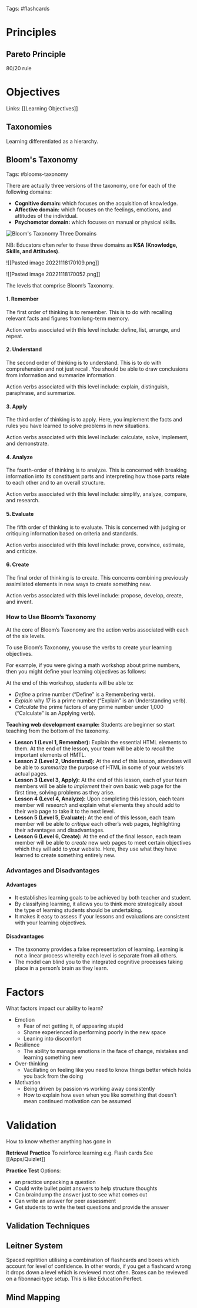 Tags: #flashcards

# Principles

## Pareto Principle

80/20 rule


# Objectives

Links: [[Learning Objectives]]

## Taxonomies

Learning differentiated as a hierarchy.

## Bloom's Taxonomy
Tags: #blooms-taxonomy


There are actually three versions of the taxonomy, one for each of the following domains:

-   **Cognitive domain:** which focuses on the acquisition of knowledge.
-   **Affective domain:** which focuses on the feelings, emotions, and attitudes of the individual.
-   **Psychomotor domain:** which focuses on manual or physical skills.

![Bloom's Taxonomy Three Domains](https://expertprogrammanagement.com/ezoimgfmt/denisg.wpenginepowered.com/wp-content/uploads/2022/02/Blooms-Taxonomy-Three-Domains.png?ezimgfmt=rs:387x302/rscb2/ng:webp/ngcb2)

NB: Educators often refer to these three domains as **KSA (Knowledge, Skills, and Attitudes)**. 

![[Pasted image 20221118170109.png]]

![[Pasted image 20221118170052.png]]

The levels that comprise Bloom’s Taxonomy.

#### 1. Remember

The first order of thinking is to remember. This is to do with recalling relevant facts and figures from long-term memory.

Action verbs associated with this level include: define, list, arrange, and repeat.

#### 2. Understand

The second order of thinking is to understand. This is to do with comprehension and not just recall. You should be able to draw conclusions from information and summarize information.

Action verbs associated with this level include: explain, distinguish, paraphrase, and summarize.

#### 3. Apply

The third order of thinking is to apply. Here, you implement the facts and rules you have learned to solve problems in new situations.

Action verbs associated with this level include: calculate, solve, implement, and demonstrate.

#### 4. Analyze

The fourth-order of thinking is to analyze. This is concerned with breaking information into its constituent parts and interpreting how those parts relate to each other and to an overall structure.

Action verbs associated with this level include: simplify, analyze, compare, and research.

#### 5. Evaluate

The fifth order of thinking is to evaluate. This is concerned with judging or critiquing information based on criteria and standards.

Action verbs associated with this level include: prove, convince, estimate, and criticize.

#### 6. Create

The final order of thinking is to create. This concerns combining previously assimilated elements in new ways to create something new.

Action verbs associated with this level include: propose, develop, create, and invent.


### How to Use Bloom’s Taxonomy

At the core of Bloom’s Taxonomy are the action verbs associated with each of the six levels.

To use Bloom’s Taxonomy, you use the verbs to create your learning objectives.

For example, if you were giving a math workshop about prime numbers, then you might define your learning objectives as follows:

At the end of this workshop, students will be able to:

-   *Define* a prime number (“Define” is a Remembering verb).
-   *Explain* why 17 is a prime number (“Explain” is an Understanding verb).
-   *Calculate* the prime factors of any prime number under 1,000 (“Calculate” is an Applying verb).

**Teaching web development example:**
Students are beginner so start teaching from the bottom of the taxonomy.

-   **Lesson 1 (Level 1, Remember):** Explain the essential HTML elements to them. At the end of the lesson, your team will be able to _recall_ the important elements of HMTL.
-   **Lesson 2 (Level 2, Understand):** At the end of this lesson, attendees will be able to _summarize_ the purpose of HTML in some of your website’s actual pages.
-   **Lesson 3 (Level 3, Apply):** At the end of this lesson, each of your team members will be able to _implement_ their own basic web page for the first time, solving problems as they arise.
-   **Lesson 4 (Level 4, Analyze):** Upon completing this lesson, each team member will _research_ and explain what elements they should add to their web page to take it to the next level.
-   **Lesson 5 (Level 5, Evaluate):** At the end of this lesson, each team member will be able to _critique_ each other’s web pages, highlighting their advantages and disadvantages.
-   **Lesson 6 (Level 6, Create):** At the end of the final lesson, each team member will be able to _create_ new web pages to meet certain objectives which they will add to your website. Here, they use what they have learned to create something entirely new.


### Advantages and Disadvantages
#### Advantages

-   It establishes learning goals to be achieved by both teacher and student.
-   By classifying learning, it allows you to think more strategically about the type of learning students should be undertaking.
-   It makes it easy to assess if your lessons and evaluations are consistent with your learning objectives.

#### Disadvantages

-   The taxonomy provides a false representation of learning. Learning is not a linear process whereby each level is separate from all others.
-   The model can blind you to the integrated cognitive processes taking place in a person’s brain as they learn.

# Factors

What factors impact our ability to learn?
- Emotion
	- Fear of not getting it, of appearing stupid
	- Shame experienced in performing poorly in the new space
	- Leaning into discomfort
- Resilience
	- The ability to manage emotions in the face of change, mistakes and learning something new
- Over-thinking
	- Vacillating on feeling like you need to know things better which holds you back from the doing
- Motivation
	- Being driven by passion vs working away consistently
	- How to explain how even when you like something that doesn't mean continued motivation can be assumed


# Validation

How to know whether anything has gone in

**Retrieval Practice**
To reinforce learning
e.g. Flash cards
See [[Apps/Quizlet]]

**Practice Test**
Options:
- an practice unpacking a question
- Could write bullet point answers to help structure thoughts
- Can braindump the answer just to see what comes out
- Can write an answer for peer assessment
- Get students to write the test questions and provide the answer





## Validation Techniques

## Leitner System

Spaced repitition utilising a combination of flashcards and boxes which account for level of confidence.  In other words, if you get a flashcard wrong it drops down a level which is reviewed most often.  Boxes can be reviewed on a fibonnaci type setup.  This is like Education Perfect.  

## Mind Mapping

